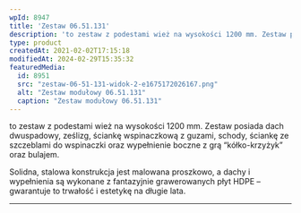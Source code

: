 ```yaml
---
wpId: 8947
title: 'Zestaw 06.51.131'
description: 'to zestaw z podestami wież na wysokości 1200 mm. Zestaw posiada dach dwuspadowy, ześlizg, ściankę wspinaczkową z guzami, schody, ściankę ze szczeblami do wspinaczki oraz wypełnienie boczne z grą "kółko-krzyżyk" oraz bulajem. Solidna, stalowa konstrukcja jest malowana proszkowo, a dachy i wypełnienia są wykonane z fantazyjnie grawerowanych płyt HDPE – gwarantuje to trwałość i estetykę ...'
type: product
createdAt: 2021-02-02T17:15:18
modifiedAt: 2024-02-29T15:35:32
featuredMedia:
  id: 8951
  src: "zestaw-06-51-131-widok-2-e1675172026167.png"
  alt: "Zestaw modułowy 06.51.131"
  caption: "Zestaw modułowy 06.51.131"
---
```



to zestaw z podestami wież na wysokości 1200 mm. Zestaw posiada dach dwuspadowy, ześlizg, ściankę wspinaczkową z guzami, schody, ściankę ze szczeblami do wspinaczki oraz wypełnienie boczne z grą “kółko-krzyżyk” oraz bulajem.

Solidna, stalowa konstrukcja jest malowana proszkowo, a dachy i wypełnienia są wykonane z fantazyjnie grawerowanych płyt HDPE – gwarantuje to trwałość i estetykę na długie lata.

* * *